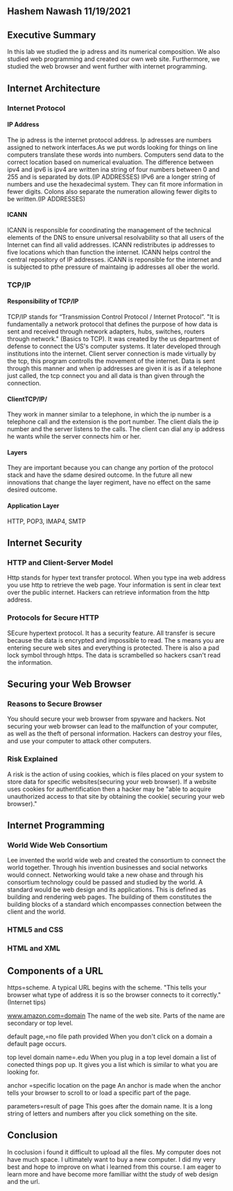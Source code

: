 ## Hashem Nawash 11/19/2021

## Executive Summary 
In this lab we studied the ip adress and its numerical composition. We also studied web programming and created our own web site. Furthermore, we studied the web browser and went further with internet programming.

## Internet Architecture
### Internet Protocol
#### IP Address
The ip adress is the internet protocol address. Ip adresses are numbers assigned to network interfaces.As we put words looking for things on line computers translate these words into numbers. Computers send data to the correct location based on numerical evaluation. The difference between ipv4 and ipv6 is ipv4 are written ina string of four numbers between 0 and 255 and is separated by dots.(IP ADDRESSES)  IPv6 are a longer string of numbers and use the hexadecimal system. They can fit more information in fewer digits. Colons also separate the numeration allowing fewer digits to be written.(IP ADDRESSES) 
#### ICANN
ICANN is responsible for coordinating the management of the technical elements of the DNS to ensure universal resolvability so that all users of the Internet can find all valid addresses. ICANN redistributes ip addresses to five locations which than function the internet. ICANN helps control the central repository of IP addresses. iCANN is reponsible for the internet and is subjected to pthe pressure of maintaing ip addresses all ober the world. 

### TCP/IP
#### Responsibility of TCP/IP
TCP/IP stands for “Transmission Control Protocol / Internet Protocol”. "It is fundamentally a network protocol that defines the purpose of how data is sent and received through network adapters, hubs, switches, routers through network." (Basics to TCP). It was created by the us department of defense to connect the US's computer systems. It later developed through institutions into the internet. Client server connection is made virtually by the tcp, this program controlls the movement of the internet. Data is sent through this manner and when ip addresses are given it is as if a telephone just called, the tcp connect you and all data is than given through the connection. 
#### ClientTCP/IP/
They work in manner similar to a telephone, in  which the ip number is a telephone call and the extension is the port number. The client dials the ip number and the server listens to the calls. The client can dial any ip address he wants while the server connects him or her. 

#### Layers
They are important because you can change any portion of the protocol stack and have the sdame desired outcome. In the future all new innovations that change the layer regiment, have no effect on the same desired outcome.
#### Application Layer
HTTP, POP3, IMAP4, SMTP

## Internet Security
### HTTP and Client-Server Model
Http stands for hyper text transfer protocol. When you type ina web address you use http to retrieve the web page. Your information is sent in clear text over the public internet. Hackers can retrieve information from the http address.
### Protocols for Secure HTTP
SEcure hypertext protocol. It has a security feature. All transfer is secure because the data is encrypted and impossible to read. The s means you are entering secure web sites and everything is protected. There is also a pad lock symbol through https. The data is scrambelled so hackers csan't read the information. 

## Securing your Web Browser
  
### Reasons to Secure Browser
You should secure your web browser from spyware and hackers. Not securing your web browser can lead to the malfunction of your computer, as well as the theft of personal information. Hackers can destroy your files, and use your computer to attack other computers.
### Risk Explained
A risk is the action of using cookies, which is files placed on your system to store data for specific websites(securing your web browser). If a website uses cookies for authentification then a hacker may be "able to acquire unauthorized access to that site by obtaining the cookie( securing your web browser)."
## Internet Programming
### World Wide Web Consortium
Lee invented the world wide web and created the consortium to connect the world together. Through his invention businesses and social networks would connect. Networking would take a new ohase and through his consortium technology could be passed and studied by the world.  A standard would be web design and its applications. This is defined as building and rendering web pages. The building of them constitutes the building blocks of a standard which encompasses connection between the client and the world.

### HTML5 and CSS
### HTML and XML

## Components of a URL
https=scheme. A typical URL begins with the scheme. "This tells your browser what type of address it is so the browser connects to it correctly."(Internet tips)

 www.amazon.com=domain The name of the web site. Parts of the name are secondary or top level. 
 
 default page,=no file path provided  When you don't click on a domain a default page occurs. 
 
  top level domain name=.edu When you plug in a top level domain a list of conected things pop up. It gives you a list which is similar to what you are looking for.
  
  anchor =specific location on the page  An anchor is made when the anchor tells your browser to scroll to or load a specific part of the page.
  
 parameters=result of page This goes after the domain name. It is a long string of letters and numbers after you click something on the site. 
## Conclusion
In coclusion i found it difficult to upload all the files. My computer does not have much space. I ultimately want to buy a new computer. I did my very best and hope to improve on what i learned from this course. I am eager to learn more  and have become more familliar witht the study of web design and the url. 
